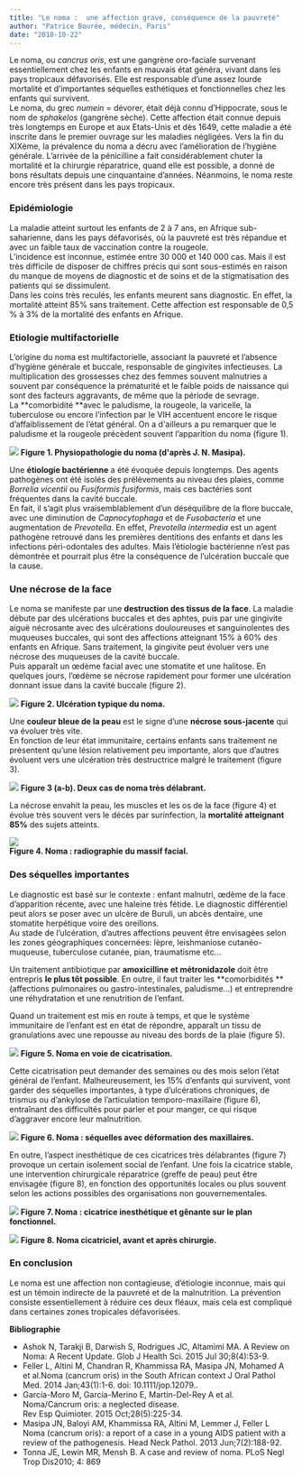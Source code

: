```yaml
---
title: "Le noma :  une affection grave, conséquence de la pauvreté"
author: "Patrice Bourée, médecin, Paris"
date: "2018-10-22"
---
```


<div class="teaser"><p>Le noma, ou <em>cancrus oris</em>, est une gangrène oro-faciale survenant essentiellement chez les enfants en mauvais état généra, vivant dans les pays tropicaux défavorisés. Elle est responsable d’une assez lourde mortalité et d’importantes séquelles esthétiques et fonctionnelles chez les enfants qui survivent.<br />
Le noma, du grec <em>numein </em>= dévorer, était déjà connu d’Hippocrate, sous le nom de <em>sphakelos </em>(gangrène sèche). Cette affection était connue depuis très longtemps en Europe et aux Etats-Unis et dès 1649, cette maladie a été inscrite dans le premier ouvrage sur les maladies négligées. Vers la fin du XIXème, la prévalence du noma a décru avec l’amélioration de l’hygiène générale. L’arrivée de la pénicilline a fait considérablement chuter la mortalité et la chirurgie réparatrice, quand elle est possible, a donné de bons résultats depuis une cinquantaine d’années. Néanmoins, le noma reste encore très présent dans les pays tropicaux.</p></div>

### Epidémiologie
La maladie  atteint surtout les enfants de 2 à 7 ans, en Afrique sub-saharienne, dans les pays défavorisés, où la pauvreté est très répandue et avec un faible taux de vaccination contre la rougeole.  
L’incidence est inconnue, estimée entre 30 000 et 140 000 cas. Mais il  est très difficile de disposer de chiffres précis qui sont sous-estimés en raison du manque de moyens de diagnostic et de soins et de la stigmatisation des patients qui se dissimulent.  
Dans les coins très reculés, les enfants meurent sans diagnostic. En effet, la mortalité atteint 85% sans traitement. Cette affection est responsable de 0,5 % à 3% de la mortalité des enfants en Afrique.

### Etiologie multifactorielle
L’origine du noma est multifactorielle, associant la pauvreté et l’absence d’hygiène générale et buccale, responsable de gingivites infectieuses. La multiplication des grossesses chez des femmes souvent malnutries a souvent par conséquence la prématurité et le faible poids de naissance qui sont des facteurs aggravants, de même que la période de sevrage.  
La **comorbidité **avec le paludisme, la rougeole, la varicelle, la tuberculose ou encore l’infection par le VIH accentuent encore le risque d’affaiblissement de l’état général. On  a d'ailleurs a pu remarquer que le paludisme et la rougeole précèdent souvent l’apparition du noma (figure 1). 

![](image001.jpg)
**Figure 1. Physiopathologie du noma (d'après J. N. Masipa).**

Une **étiologie bactérienne** a été évoquée depuis longtemps. Des agents pathogènes ont été isolés des prélèvements au niveau des plaies, comme *Borrelia vicentii* ou *Fusiformis fusiformis*, mais ces bactéries sont fréquentes dans la cavité buccale.  
En fait, il s’agit plus vraisemblablement d’un déséquilibre de la flore buccale, avec une diminution de *Capnocytophaga*  et de *Fusobacteria* et une augmentation de *Prevotella*. En effet, *Prevotella intermedia* est un agent pathogène retrouvé dans les premières dentitions des enfants et dans les infections péri-odontales des adultes. Mais l’étiologie bactérienne n’est pas démontrée et pourrait plus être la conséquence de l’ulcération buccale que la cause. 

### Une nécrose de la face
Le noma se manifeste par une **destruction des tissus de la face**. La maladie débute par des ulcérations buccales et des aphtes, puis par une gingivite aiguë nécrosante avec des ulcérations douloureuses et sanguinolentes des muqueuses buccales, qui sont des affections atteignant 15% à 60% des enfants en Afrique. Sans traitement, la gingivite peut évoluer vers une nécrose des muqueuses de la cavité buccale.  
Puis apparaît un œdème facial avec une stomatite et une halitose. En quelques jours, l’œdème  se nécrose rapidement pour former une ulcération donnant issue dans la cavité buccale (figure 2). 

![](image003.jpg)
**Figure 2. Ulcération typique du noma.**

Une **couleur bleue de la peau** est le signe d’une **nécrose sous-jacente** qui va évoluer très vite.  
En fonction de leur état immunitaire, certains enfants sans traitement ne présentent qu’une lésion relativement peu importante, alors que d’autres évoluent vers une ulcération très destructrice malgré le traitement (figure 3). 

![](image005.jpg)
**Figure 3 (a-b). Deux cas de noma très délabrant.**

La nécrose envahit la peau, les muscles et les os de la face (figure 4) et évolue très souvent vers le décès par surinfection, la **mortalité atteignant 85%** des sujets atteints.


![](image006.jpg)     
**Figure 4. Noma : radiographie du massif facial.**

### Des séquelles importantes
Le diagnostic est basé sur le contexte : enfant malnutri, œdème de la face d’apparition récente, avec une haleine très fétide. Le diagnostic différentiel peut alors se poser avec un ulcère de Buruli, un abcès dentaire, une stomatite herpétique voire des oreillons.  
Au stade de l’ulcération, d’autres affections peuvent être envisagées selon les zones géographiques concernées: lèpre, leishmaniose cutanéo-muqueuse, tuberculose cutanée, pian, traumatisme etc…

Un traitement antibiotique par **amoxicilline et métronidazole** doit être entrepris **le plus tôt possible**. En outre, il faut traiter les **comorbidités **(affections pulmonaires ou gastro-intestinales, paludisme…) et entreprendre une réhydratation et une renutrition de l’enfant.

Quand un traitement est mis en route à temps, et que le système immunitaire de l’enfant est en état de répondre, apparaît un tissu de granulations avec une repousse au niveau des bords de la plaie (figure 5). 

![](image008.jpg)
**Figure 5. Noma en voie de cicatrisation.**

Cette cicatrisation peut demander des semaines ou des mois selon l’état général de l’enfant. Malheureusement, les 15% d’enfants qui survivent, vont garder des séquelles importantes, à type d’ulcérations chroniques, de trismus ou d’ankylose de l’articulation temporo-maxillaire (figure 6), entraînant des difficultés pour parler et pour manger, ce qui risque d’aggraver encore leur malnutrition. 

![](image010.jpg)
**Figure 6. Noma : séquelles avec déformation des maxillaires.**

En outre, l’aspect inesthétique de ces cicatrices très délabrantes (figure 7) provoque un certain isolement social de l’enfant. Une fois la cicatrice stable, une intervention chirurgicale réparatrice (greffe de peau) peut être envisagée (figure 8), en fonction des opportunités locales ou plus souvent selon les actions possibles des organisations non gouvernementales. 

![](image012.jpg)
**Figure 7. Noma : cicatrice inesthétique et gênante sur le plan fonctionnel.**


![](image014.jpg)
**Figure 8. Noma cicatriciel, avant et après chirurgie.**

### En conclusion
Le noma est une affection non contagieuse, d’étiologie inconnue, mais qui est un témoin indirecte de la pauvreté et de la malnutrition. La prévention consiste essentiellement à réduire ces deux fléaux, mais cela est compliqué dans certaines zones tropicales défavorisées.


**Bibliographie**
- Ashok N, Tarakji B, Darwish S, Rodrigues JC, Altamimi MA. A Review on Noma: A Recent Update. Glob J Health Sci. 2015 Jul 30;8(4):53-9.  
- Feller L, Altini M, Chandran R, Khammissa RA, Masipa JN, Mohamed A et al.Noma (cancrum oris) in the South African context J Oral Pathol Med. 2014 Jan;43(1):1-6. doi: 10.1111/jop.12079..  
- García-Moro M, García-Merino E, Martín-Del-Rey A et al. Noma/Cancrum oris: a neglected disease.  
Rev Esp Quimioter. 2015 Oct;28(5):225-34.  
- Masipa JN, Baloyi AM, Khammissa RA, Altini M, Lemmer J, Feller L Noma (cancrum oris): a report of a case in a young AIDS patient with a review of the pathogenesis. Head Neck Pathol.  2013 Jun;7(2):188-92.  
- Tonna JE, Lewin MR, Mensh B. A case and review of noma. PLoS Negl Trop Dis2010; 4: 869